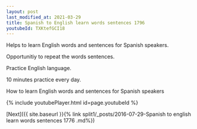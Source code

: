 ```yaml
---
layout: post
last_modified_at: 2021-03-29
title: Spanish to English learn words sentences 1796 
youtubeId: TXKtefGCI18
---
```

 
 
Helps to learn English words and sentences for Spanish speakers.

Opportunitiy to repeat the words sentences. 

Practice English language. 
 
10 minutes practice every day. 
 
How to learn English words and sentences for Spanish speakers 
 
{% include youtubePlayer.html id=page.youtubeId %}
 
 
[Next]({{ site.baseurl }}{% link  split1/_posts/2016-07-29-Spanish to english learn words sentences 1776 .md%})
 
